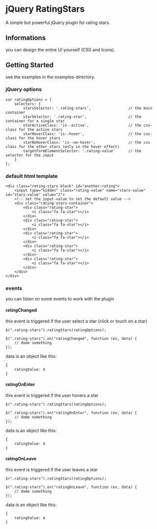 # jQuery RatingStars

A simple but powerful jQuery plugin for rating stars.

## Informations

you can design the entire UI yourself (CSS and Icons).

## Getting Started

see the examples in the examples-directory.

### jQuery options

```
var ratingOptions = {
    selectors: {
        starsSelector: '.rating-stars',                 // the main container
        starSelector: '.rating-star',                   // the container for a single star
        starActiveClass: 'is--active',                  // the css-class for the active stars
        starHoverClass: 'is--hover',                    // the css-class for the hover stars
        starNoHoverClass: 'is--no-hover',               // the css class for the other stars (only in the hover effect)
        targetFormElementSelector: '.rating-value'      // the selector for the input
    }
};
```

### default html template 

```
<div class="rating-stars block" id="another-rating">
    <input type="hidden" class="rating-value" name="stars-value" id="stars-value" value="2">
    <!-- set the input-value to set the default value -->
    <div class="rating-stars-container">
        <div class="rating-star">
            <i class="fa fa-star"></i>
        </div>
        <div class="rating-star">
            <i class="fa fa-star"></i>
        </div>
        <div class="rating-star">
            <i class="fa fa-star"></i>
        </div>
        <div class="rating-star">
            <i class="fa fa-star"></i>
        </div>
        <div class="rating-star">
            <i class="fa fa-star"></i>
        </div>
    </div>
</div>
```

### events

you can listen on some events to work with the plugin

#### ratingChanged
this event is triggered if the user select a star (click or touch on a star)

```
$(".rating-stars").ratingStars(ratingOptions);

$(".rating-stars").on("ratingChanged", function (ev, data) {
    // dome something
});
```

data is an object like this:

```
{
    ratingValue: 4
}
```

#### ratingOnEnter
this event is triggered if the user hovers a star

```
$(".rating-stars").ratingStars(ratingOptions);

$(".rating-stars").on("ratingOnEnter", function (ev, data) {
    // dome something
});
```

data is an object like this:

```
{
    ratingValue: 4
}
```

#### ratingOnLeave
this event is triggered if the user leaves a star

```
$(".rating-stars").ratingStars(ratingOptions);

$(".rating-stars").on("ratingOnLeave", function (ev, data) {
    // dome something
});
```

data is an object like this:

```
{
    ratingValue: 4
}
```